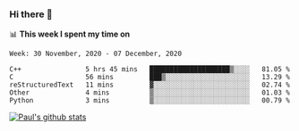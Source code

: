 ### Hi there 👋

📊 **This week I spent my time on**
<!--START_SECTION:waka-->
```text
Week: 30 November, 2020 - 07 December, 2020

C++                5 hrs 45 mins   ████████████████████▒░░░░   81.05 % 
C                  56 mins         ███▒░░░░░░░░░░░░░░░░░░░░░   13.29 % 
reStructuredText   11 mins         ▓░░░░░░░░░░░░░░░░░░░░░░░░   02.74 % 
Other              4 mins          ▒░░░░░░░░░░░░░░░░░░░░░░░░   01.03 % 
Python             3 mins          ▒░░░░░░░░░░░░░░░░░░░░░░░░   00.79 % 
```
<!--END_SECTION:waka-->


[![Paul's github stats](https://github-readme-stats.vercel.app/api?username=mickeyouyou&theme=dracula&show_icons=true)](https://github.com/anuraghazra/github-readme-stats)
